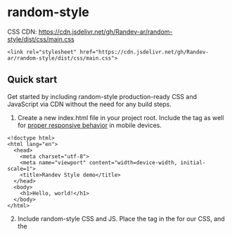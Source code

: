 # random-style

CSS CDN: https://cdn.jsdelivr.net/gh/Randev-ar/random-style/dist/css/main.css

```
<link rel="stylesheet" href="https://cdn.jsdelivr.net/gh/Randev-ar/random-style/dist/css/main.css">
```

## Quick start 
Get started by including random-style production-ready CSS and JavaScript via CDN without the need for any build steps.
1. Create a new index.html file in your project root. Include the <meta name="viewport"> tag as well for [proper responsive behavior](https://developer.mozilla.org/en-US/docs/Web/HTML/Viewport_meta_tag) in mobile devices.
```
<!doctype html>
<html lang="en">
  <head>
    <meta charset="utf-8">
    <meta name="viewport" content="width=device-width, initial-scale=1">
    <title>Randev Style demo</title>
  </head>
  <body>
    <h1>Hello, world!</h1>
  </body>
</html>
```
2. Include random-style CSS and JS. Place the <link> tag in the <head> for our CSS, and the <script> tag for our JavaScript bundle (including Popper for positioning dropdowns, poppers, and tooltips) before the closing </body>.
```
<!doctype html>
<html lang="en">
  <head>
    <meta charset="utf-8">
    <meta name="viewport" content="width=device-width, initial-scale=1">
    <title>Randev Style demo</title>
    <link rel="stylesheet" href="https://cdn.jsdelivr.net/gh/Randev-ar/random-style/dist/css/main.css">
  </head>
  <body>
    <h1>Hello, world!</h1>
  </body>
</html>
```

## CDN Links
As reference, here are our primary CDN links.

Description | URL
-- | --
CSS | https://cdn.jsdelivr.net/gh/Randev-ar/random-style/dist/css/main.css
JS | No avaiable yet

### Otras Versiones
Para obtener la CDN de otras versiones, debes reemplazar `version` por el código correspondiente:

> `https://cdn.jsdelivr.net/gh/Randev-ar/random-style@version/dist/css/main.css`
>
> Ejemplo:
> - `https://cdn.jsdelivr.net/gh/Randev-ar/random-style@v1.0.0/dist/css/main.css`
> - `https://cdn.jsdelivr.net/gh/Randev-ar/random-style@v1.0.0-alpha/dist/css/main.css`


